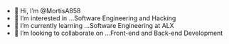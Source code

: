 - 👋 Hi, I’m @MortisA858
- 👀 I’m interested in ...Software Engineering and Hacking
- 🌱 I’m currently learning ...Software Engineering at ALX
- 💞️ I’m looking to collaborate on ...Front-end and Back-end Development

<!---
MortisA858/MortisA858 is a ✨ special ✨ repository because its `README.md` (this file) appears on your GitHub profile.
You can click the Preview link to take a look at your changes.
--->
